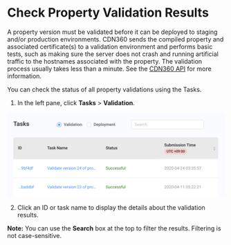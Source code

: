 <!--?xml version="1.0" encoding="utf-8"?-->

# Check Property Validation Results

A property version must be validated before it can be deployed to staging and/or production environments. CDN360 sends the compiled property and associated certificate(s) to a validation environment and performs basic tests, such as making sure the server does not crash and running artificial traffic to the hostnames associated with the property. The validation process usually takes less than a minute. See the [CDN360 API](</apidocs#tag/Property-Validation>) for more information. 

You can check the status of all property validations using the Tasks.

1. In the left pane, click **Tasks** > **Validation**.

<p align="center"><img src="/docs/resources/images/tasks/tasks-validation.png" alt="Validation Tasks" width="900"></p>
 
2. Click an ID or task name to display the details about the validation results.

**Note:** You can use the **Search** box at the top to filter the results. Filtering is not case-sensitive.
